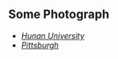 **Some Photograph**
---
- [*Hunan University*](https://github.com/YurongChen1998/YurongChen1998.github.io/blob/gh-pages/img/Photo/Hunan%20University/README.md)
- [*Pittsburgh*](https://github.com/YurongChen1998/YurongChen1998.github.io/blob/gh-pages/img/Photo/Pittsburgh/README.md)

